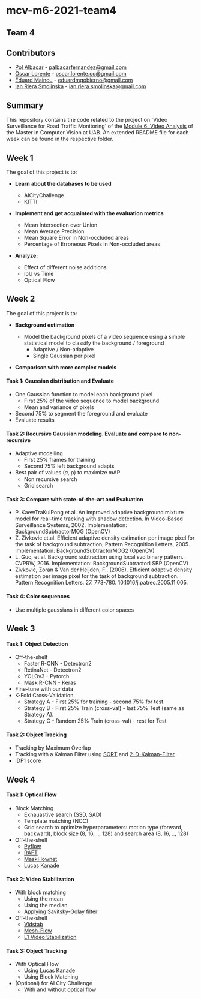 # mcv-m6-2021-team4
## Team 4
## Contributors 
- [Pol Albacar](https://github.com/polalbacar) - palbacarfernandez@gmail.com
- [Òscar Lorente](https://github.com/oscar-lorente) - oscar.lorente.co@gmail.com
- [Eduard Mainou](https://github.com/EddieMG) - eduardmgobierno@gmail.com
- [Ian Riera Smolinska](https://github.com/ianriera) - ian.riera.smolinska@gmail.com

## Summary
This repository contains the code related to the project on 'Video Surveillance for Road Traffic Monitoring' of the [Module 6: Video Analysis](https://pagines.uab.cat/mcv/content/m6-video-analysis)  of the Master in Computer Vision at UAB. 
An extended README file for each week can be found in the respective folder.

## Week 1
 
The goal of this project is to:
* **Learn about the databases to be used**
    * AICityChallenge
    * KITTI  
    
* **Implement and get acquainted with the evaluation metrics**
    * Mean Intersection over Union
    * Mean Average Precision  
    * Mean Square Error in Non-occluded areas
    * Percentage of Erroneous Pixels in Non-occluded areas
    
* **Analyze:**
    * Effect of different noise additions
    * IoU vs Time
    * Optical Flow

## Week 2
 
The goal of this project is to:
* **Background estimation**
  * Model the background pixels of a video sequence using a simple statistical model to classify the background / foreground    
    + Adaptive / Non-adaptive 
    + Single Gaussian per pixel
    
* **Comparison with more complex models**

#### Task 1: Gaussian distribution and Evaluate
+ One Gaussian function to model each background pixel
  + First 25% of the video sequence to model background
  + Mean and variance of pixels
 + Second 75% to segment the foreground and evaluate
+ Evaluate results

#### Task 2: Recursive Gaussian modeling. Evaluate and compare to non-recursive
+ Adaptive modelling
  + First 25% frames for training
  + Second 75% left background adapts
+ Best pair of values (𝛼, ⍴) to maximize mAP
  + Non recursive search
  + Grid search

#### Task 3: Compare with state-of-the-art and Evaluation
+ P. KaewTraKulPong et.al. An improved adaptive background mixture model for real-time tracking with shadow detection. In Video-Based Surveillance Systems, 2002. Implementation: BackgroundSubtractorMOG (OpenCV)
+ Z. Zivkovic et.al. Efficient adaptive density estimation per image pixel for the task of background subtraction, Pattern Recognition Letters, 2005. Implementation: BackgroundSubtractorMOG2 (OpenCV)
+ L. Guo, et.al. Background subtraction using local svd binary pattern. CVPRW, 2016. Implementation: BackgroundSubtractorLSBP (OpenCV)
+ Zivkovic, Zoran & Van der Heijden, F.. (2006). Efficient adaptive density estimation per image pixel for the task of background subtraction. Pattern Recognition Letters. 27. 773-780. 10.1016/j.patrec.2005.11.005. 

#### Task 4: Color sequences
+ Use multiple gaussians in different color spaces


## Week 3
#### Task 1: Object Detection
+ Off-the-shelf
   + Faster R-CNN - Detectron2
   + RetinaNet - Detectron2
   + YOLOv3 - Pytorch
   + Mask R-CNN - Keras
+ Fine-tune with our data
+ K-Fold Cross-Validation
   + Strategy A - First 25% for training - second 75% for test.
   + Strategy B - First 25% Train (cross-val) - last 75% Test (same as Strategy A).
   + Strategy C - Random 25% Train (cross-val) - rest for Test

#### Task 2: Object Tracking
+ Tracking by Maximum Overlap
+ Tracking with a Kalman Filter using [SORT](https://github.com/abewley/sort) and [2-D-Kalman-Filter](https://github.com/RahmadSadli/2-D-Kalman-Filter)
+ IDF1 score


## Week 4
#### Task 1: Optical Flow
+ Block Matching
   + Exhauastive search (SSD, SAD)
   + Template matching (NCC)
   + Grid search to optimize hyperparameters: motion type (forward, backward), block size (8, 16, .., 128) and search area (8, 16, .., 128)
+ Off-the-shelf
   + [Pyflow](https://github.com/pathak22/pyflow)
   + [RAFT](https://github.com/oscar-lorente/RAFT)
   + [MaskFlownet](https://github.com/oscar-lorente/MaskFlownet)
   + [Lucas Kanade](https://docs.opencv.org/3.3.1/dc/d6b/group__video__track.html#ga473e4b886d0bcc6b65831eb88ed93323)

#### Task 2: Video Stabilization
+ With block matching
   + Using the mean
   + Using the median
   + Applying Savitsky-Golay filter
+ Off-the-shelf
   + [Vidstab](https://github.com/AdamSpannbauer/python_video_stab)
   + [Mesh-Flow](https://github.com/sudheerachary/Mesh-Flow-Video-Stabilization)
   + [L1 Video Stabilization](https://github.com/VAIBHAV-2303/VideoStabilization)

#### Task 3: Object Tracking
+ With Optical Flow
   + Using Lucas Kanade
   + Using Block Matching 
+ (Optional) for AI City Challenge
   + With and without optical flow
